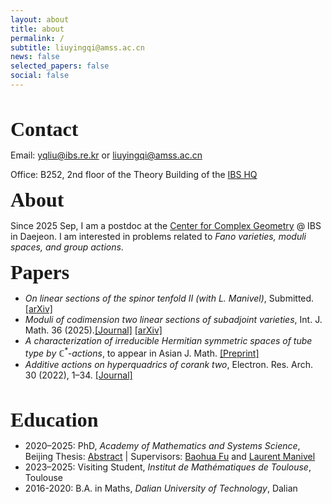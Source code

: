 ```yaml
---
layout: about
title: about
permalink: /
subtitle: liuyingqi@amss.ac.cn
news: false
selected_papers: false
social: false
---
```

<br>
<p><b><font size="6" style="font-family: Gill Sans">Contact</font></b></p>

Email: <a href="mailto:yqliu@ibs.re.kr">yqliu@ibs.re.kr</a> or <a href="mailto:liuyingqi@amss.ac.cn">liuyingqi@amss.ac.cn</a>

Office: B252, 2nd floor of the Theory Building of the [IBS HQ](https://maps.app.goo.gl/UbJcttCMuf6o2Eax7)

<p><b><font size="6" style="font-family: Gill Sans">About</font></b></p>

Since 2025 Sep, I am a postdoc at the [Center for Complex Geometry](https://ccg.ibs.re.kr/) @ IBS in Daejeon. I am interested in problems related to *Fano varieties, moduli spaces, and group actions*.


<p><b><font size="6" style="font-family: Gill Sans">Papers</font></b></p>

- *On linear sections of the spinor tenfold II (with L. Manivel)*, Submitted. [[arXiv]](https://arxiv.org/abs/2504.21056v1)
- *Moduli of codimension two linear sections of subadjoint varieties*, Int. J. Math. 36 (2025).[[Journal]](https://www.worldscientific.com/doi/10.1142/S0129167X25500302) [[arXiv]](https://arxiv.org/abs/2403.17230) 
- <em>A characterization of irreducible Hermitian symmetric spaces of tube type by &#8450;<sup>*</sup>-actions</em>, to appear in Asian J. Math. [[Preprint]](/assets/pdf/IHSS_tube.pdf) 
- *Additive actions on hyperquadrics of corank two*, Electron. Res. Arch. 30 (2022), 1–34. [[Journal]](https://www.aimspress.com/article/doi/10.3934/era.2022001)
<br>
<p><b><font size="6" style="font-family: Gill Sans">Education</font></b></p>
 
- 2020–2025: PhD, *Academy of Mathematics and Systems Science*, Beijing
  Thesis: [Abstract](/assets/pdf/abstract.pdf) | Supervisors: [Baohua Fu](http://www.math.ac.cn/people/fbh/) and [Laurent Manivel](https://manivel.perso.math.cnrs.fr/index.html)
- 2023–2025: Visiting Student, *Institut de Mathématiques de Toulouse*, Toulouse
- 2016-2020: B.A. in Maths, *Dalian University of Technology*, Dalian
